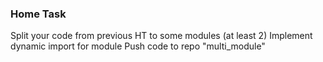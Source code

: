 ### Home Task

Split your code from previous HT to some modules (at least 2)
Implement dynamic import for module
Push code to repo "multi_module"